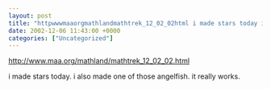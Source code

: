 ```yaml
---
layout: post
title: "httpwwwmaaorgmathlandmathtrek_12_02_02html i made stars today i"
date: 2002-12-06 11:43:00 +0000
categories: ["Uncategorized"]
---
```


http://www.maa.org/mathland/mathtrek_12_02_02.html 

i made stars today. i also made one of those angelfish. it really works.
